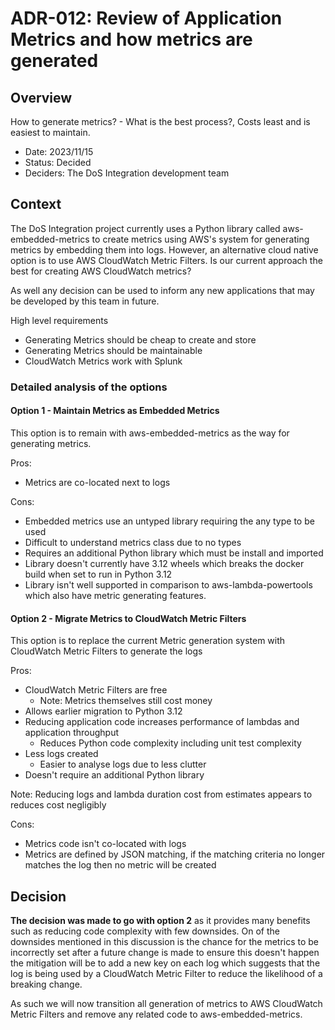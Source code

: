# ADR-012: Review of Application Metrics and how metrics are generated

## Overview

How to generate metrics? - What is the best process?, Costs least and is easiest to maintain.

* Date: 2023/11/15
* Status: Decided
* Deciders: The DoS Integration development team


## Context

The DoS Integration project currently uses a Python library called aws-embedded-metrics to create metrics using AWS's system for generating metrics by embedding them into logs. However, an alternative cloud native option is to use AWS CloudWatch Metric Filters. Is our current approach the best for creating AWS CloudWatch metrics?

As well any decision can be used to inform any new applications that may be developed by this team in future.

High level requirements

* Generating Metrics should be cheap to create and store
* Generating Metrics should be maintainable
* CloudWatch Metrics work with Splunk

### Detailed analysis of the options

#### Option 1 - Maintain Metrics as Embedded Metrics

This option is to remain with aws-embedded-metrics as the way for generating metrics.

Pros:

* Metrics are co-located next to logs

Cons:

* Embedded metrics use an untyped library requiring the any type to be used
* Difficult to understand metrics class due to no types
* Requires an additional Python library which must be install and imported
* Library doesn't currently have 3.12 wheels which breaks the docker build when set to run in Python 3.12
* Library isn't well supported in comparison to aws-lambda-powertools which also have metric generating features.

#### Option 2 - Migrate Metrics to CloudWatch Metric Filters

This option is to replace the current Metric generation system with CloudWatch Metric Filters to generate the logs

Pros:

* CloudWatch Metric Filters are free
  * Note: Metrics themselves still cost money
* Allows earlier migration to Python 3.12
* Reducing application code increases performance of lambdas and application throughput
  * Reduces Python code complexity including unit test complexity
* Less logs created
  * Easier to analyse logs due to less clutter
* Doesn't require an additional Python library

Note: Reducing logs and lambda duration cost from estimates appears to reduces cost negligibly

Cons:

* Metrics code isn't co-located with logs
* Metrics are defined by JSON matching, if the matching criteria no longer matches the log then no metric will be created

## Decision

**The decision was made to go with option 2** as it provides many benefits such as reducing code complexity with few downsides. On of the downsides mentioned in this discussion is the chance for the metrics to be incorrectly set after a future change is made to ensure this doesn't happen the mitigation will be to add a new key on each log which suggests that the log is being used by a CloudWatch Metric Filter to reduce the likelihood of a breaking change.

As such we will now transition all generation of metrics to AWS CloudWatch Metric Filters and remove any related code to aws-embedded-metrics.
